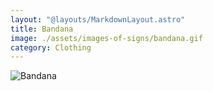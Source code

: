 ```yaml
---
layout: "@layouts/MarkdownLayout.astro"
title: Bandana
image: ./assets/images-of-signs/bandana.gif
category: Clothing
---
```


![Bandana](@signs/bandana.gif)
